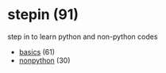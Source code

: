 # stepin (91)
step in to learn python and non-python codes

+ [basics](basics/README.md) (61)
+ [nonpython](nonpython/README.md) (30)

